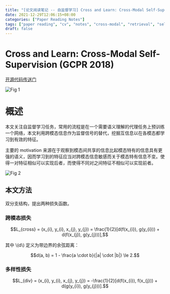 ```yaml
---
title: "[论文阅读笔记 -- 自监督学习] Cross and Learn: Cross-Modal Self-Supervision (GCPR 2018)"
date: 2021-12-29T12:06:15+08:00
categories: ["Paper Reading Notes"]
tags: ["paper reading", "cv", "notes", "cross-modal", "retrieval", "self-supervised"]
draft: false
---
```


# Cross and Learn: Cross-Modal Self-Supervision (GCPR 2018)

[开源代码传送门](https://github.com/nawidsayed/Cross-and-Learn)

![Fig 1](/images/2021/PRN147/1.png)

# 概述

本文关注自监督学习任务，常用的流程是在一个需要语义理解的代理任务上预训练一个网络，本文利用跨模态信息作为监督信号的替代，挖掘互信息以在各模态都学习到有效的特征。  

主要的 motivation 来源在于观察到模态间共享的信息比起模态特有的信息具有更强的语义，因而学习到的特征应当对跨模态信息敏感而关于模态特有信息不变。使得一对特征相似可以实现后者，而使得不同对之间特征不相似可以实现前者。  

![Fig 2](/images/2021/PRN147/2.png)

## 本文方法

双分支结构，提出两种损失函数。  

### 跨模态损失

$$L_{cross} = (x_{i}, y_{i}, x_{j}, y_{j}) = \frac{1}{2}[d(f(x_{i}), g(y_{i})) + d(f(x_{j}), g(y_{j}))],$$

其中 \\(d\\) 定义为带边界的余弦距离：  

$$d(a, b) = 1 - \frac{a \cdot b}{|a| \cdot |b|} \le 2.$$

### 多样性损失

$$L_{div} = (x_{i}, y_{i}, x_{j}, y_{j}) = -\frac{1}{2}[d(f(x_{i}), f(x_{j})) + d(g(y_{i}), g(y_{j}))].$$
